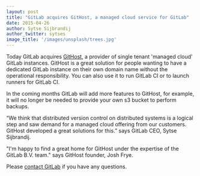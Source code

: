 ```yaml
---
layout: post
title: "GitLab acquires GitHost, a managed cloud service for GitLab"
date: 2015-04-26
author: Sytse Sijbrandij
author_twitter: sytses
image_title: '/images/unsplash/trees.jpg'
---
```


Today GitLab acquires [GitHost](https://githost.io/), a provider of single tenant 'managed cloud' GitLab instances. GitHost is a great solution for people wanting to have a dedicated GitLab instance on their own domain name without the operational responsibility. You can also use it to run GitLab CI or to launch runners for GitLab CI.

<!-- more -->

In the coming months GitLab will add more features to GitHost, for example, it will no longer be needed to provide your own s3 bucket to perform backups.

“We think that distributed version control on distributed systems is a logical step and saw demand for a managed cloud offering from our customers. GitHost developed a great solutions for this.” says GitLab CEO, Sytse Sijbrandij.

"I'm happy to find a great home for GitHost under the expertise of the GitLab B.V. team." says GitHost founder, Josh Frye.

Please [contact GitLab](https://about.gitlab.com/contact/) if you have any questions.
